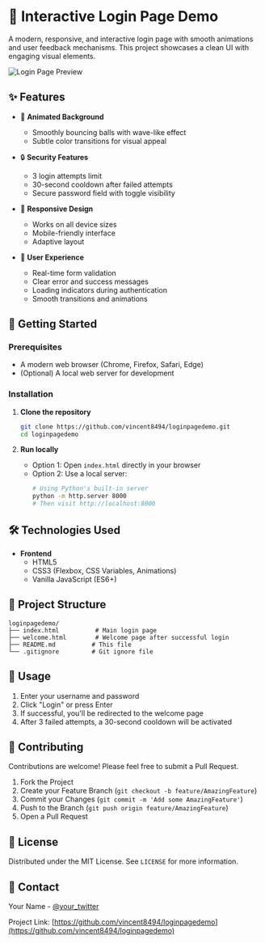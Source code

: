 # 🔐 Interactive Login Page Demo

A modern, responsive, and interactive login page with smooth animations and user feedback mechanisms. This project showcases a clean UI with engaging visual elements.

![Login Page Preview](https://via.placeholder.com/800x500/1f2937/ffffff?text=Login+Page+Demo)

## ✨ Features

- 🎨 **Animated Background**
  - Smoothly bouncing balls with wave-like effect
  - Subtle color transitions for visual appeal

- 🔒 **Security Features**
  - 3 login attempts limit
  - 30-second cooldown after failed attempts
  - Secure password field with toggle visibility

- 📱 **Responsive Design**
  - Works on all device sizes
  - Mobile-friendly interface
  - Adaptive layout

- 🎯 **User Experience**
  - Real-time form validation
  - Clear error and success messages
  - Loading indicators during authentication
  - Smooth transitions and animations

## 🚀 Getting Started

### Prerequisites
- A modern web browser (Chrome, Firefox, Safari, Edge)
- (Optional) A local web server for development

### Installation

1. **Clone the repository**
   ```bash
   git clone https://github.com/vincent8494/loginpagedemo.git
   cd loginpagedemo
   ```

2. **Run locally**
   - Option 1: Open `index.html` directly in your browser
   - Option 2: Use a local server:
     ```bash
     # Using Python's built-in server
     python -m http.server 8000
     # Then visit http://localhost:8000
     ```

## 🛠️ Technologies Used

- **Frontend**
  - HTML5
  - CSS3 (Flexbox, CSS Variables, Animations)
  - Vanilla JavaScript (ES6+)

## 🎨 Project Structure

```
loginpagedemo/
├── index.html          # Main login page
├── welcome.html        # Welcome page after successful login
├── README.md          # This file
└── .gitignore         # Git ignore file
```

## 📝 Usage

1. Enter your username and password
2. Click "Login" or press Enter
3. If successful, you'll be redirected to the welcome page
4. After 3 failed attempts, a 30-second cooldown will be activated

## 🤝 Contributing

Contributions are welcome! Please feel free to submit a Pull Request.

1. Fork the Project
2. Create your Feature Branch (`git checkout -b feature/AmazingFeature`)
3. Commit your Changes (`git commit -m 'Add some AmazingFeature'`)
4. Push to the Branch (`git push origin feature/AmazingFeature`)
5. Open a Pull Request

## 📄 License

Distributed under the MIT License. See `LICENSE` for more information.

## 📧 Contact

Your Name - [@your_twitter](https://twitter.com/your_twitter)

Project Link: [https://github.com/vincent8494/loginpagedemo](https://github.com/vincent8494/loginpagedemo)
